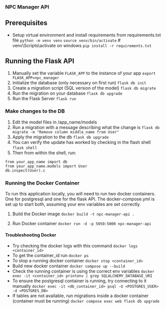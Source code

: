 ### NPC Manager API

## Prerequisites
- Setup virtual environment and install requirements from requirements.txt file
`python -m venv venv`
`source venv/bin/activate` # venv\Scripts\activate on windows
`pip install -r requirements.txt`


## Running the Flask API
1. Manually set the variable `FLASK_APP` to the instance of your app
`export FLASK_APP=npc_manager`
2. Initialize the database (only necessary on first run)
`flask db init`
3. Create a migration script (SQL version of the model)
`flask db migrate`
4. Run the migration on your database
`flask db upgrade`
5. Run the Flask Server
`flask run`

### Make changes to the DB
1. Edit the model files in /app_name/models
2. Run a migration with a message describing what the change is
`flask db migrate -m "Remove column middle_name from User"`
3. Apply the migration to the db 
`flask db upgrade`
4. You can verify the update has worked by checking in the flash shell
`flask shell`
5. Then from within the shell, run:
```
from your_app_name import db
from your_app_name.models import User
db.inspect(User).c
```

### Running the Docker Container
To run this application locally, you will need to run two docker containers. One for postgresql and one for the flask API. The docker-compose.yml is set up to start both, assuming your env variables are set correctly.

1. Build the Docker image
`docker build -t npc-manager-api .`

2. Run Docker container
`docker run -d -p 5050:5000 npc-manager-api`

#### Troubleshooting Docker
- Try checking the docker logs with this command
`docker logs <container_id>`
- To get the container_id run
`docker ps`
- To stop a running docker container
`docker stop <container_id>`
- Build new docker container
`docker compose up --build`
- Check the running container is using the correct env variables
`docker exec -it <container_id> printenv | grep SQLALCHEMY_DATABASE_URI`
- To ensure the postgresql container is running, try connecting to it manually
`docker exec -it <db_container_id> psql -U <POSTGRES_USER> -d <POSTGRES_DB>`
- If tables are not available, run migrations inside a docker container (container must be running)
`docker compose exec web flask db upgrade`

